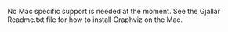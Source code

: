 No Mac specific support is needed at the moment. See the Gjallar Readme.txt file for how to install Graphviz on the Mac.
